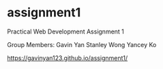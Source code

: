 # assignment1
Practical Web Development Assignment 1

Group Members:
Gavin Yan
Stanley Wong
Yancey Ko

https://gavinyan123.github.io/assignment1/
